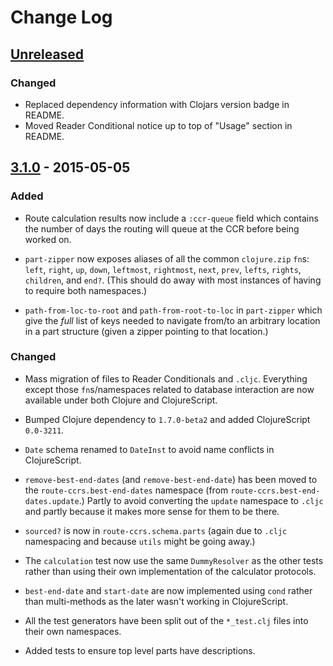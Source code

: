 # Change Log

## [Unreleased][unreleased]

### Changed

* Replaced dependency information with Clojars version badge in README.
* Moved Reader Conditional notice up to top of "Usage" section in
  README.

## [3.1.0] - 2015-05-05

### Added

* Route calculation results now include a `:ccr-queue` field which
  contains the number of days the routing will queue at the CCR before
  being worked on.

* `part-zipper` now exposes aliases of all the common `clojure.zip`
  `fn`s: `left`, `right`, `up`, `down`, `leftmost`, `rightmost`, `next`,
  `prev`, `lefts`, `rights`, `children`, and `end?`. (This should do
  away with most instances of having to require both namespaces.)

* `path-from-loc-to-root` and `path-from-root-to-loc` in `part-zipper`
  which give the _full_ list of keys needed to navigate from/to an
  arbitrary location in a part structure (given a zipper pointing to
  that location.)

### Changed

* Mass migration of files to Reader Conditionals and `.cljc`. Everything
  except those `fn`s/namespaces related to database interaction are now
  available under both Clojure and ClojureScript.

* Bumped Clojure dependency to `1.7.0-beta2` and added ClojureScript
  `0.0-3211`.

* `Date` schema renamed to `DateInst` to avoid name conflicts in
  ClojureScript.

* `remove-best-end-dates` (and `remove-best-end-date`) has been moved to
  the `route-ccrs.best-end-dates` namespace (from
  `route-ccrs.best-end-dates.update`.) Partly to avoid converting the
  `update` namespace to `.cljc` and partly because it makes more sense
  for them to be there.

* `sourced?` is now in `route-ccrs.schema.parts` (again due to `.cljc`
  namespacing and because `utils` might be going away.)

* The `calculation` test now use the same `DummyResolver` as the other
  tests rather than using their own implementation of the calculator
  protocols.

* `best-end-date` and `start-date` are now implemented using `cond`
  rather than multi-methods as the later wasn't working in
  ClojureScript.

* All the test generators have been split out of the `*_test.clj` files
  into their own namespaces.

* Added tests to ensure top level parts have descriptions.

[unreleased]: https://github.com/lymingtonprecision/route-ccrs/compare/3.1.0...HEAD
[3.1.0]: https://github.com/lymingtonprecision/route-ccrs/compare/3.0.0...3.1.0
